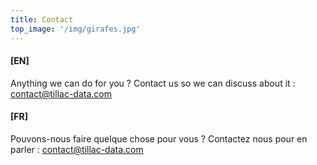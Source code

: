 ```yaml
---
title: Contact
top_image: '/img/girafes.jpg'
---
```


#### [EN]

Anything we can do for you ? Contact us so we can discuss about it : <a href='mailto:contact@tillac-data.com'>contact@tillac-data.com</a>

#### [FR]

Pouvons-nous faire quelque chose pour vous ? Contactez nous pour en parler : <a href='mailto:contact@tillac-data.com'>contact@tillac-data.com</a>

